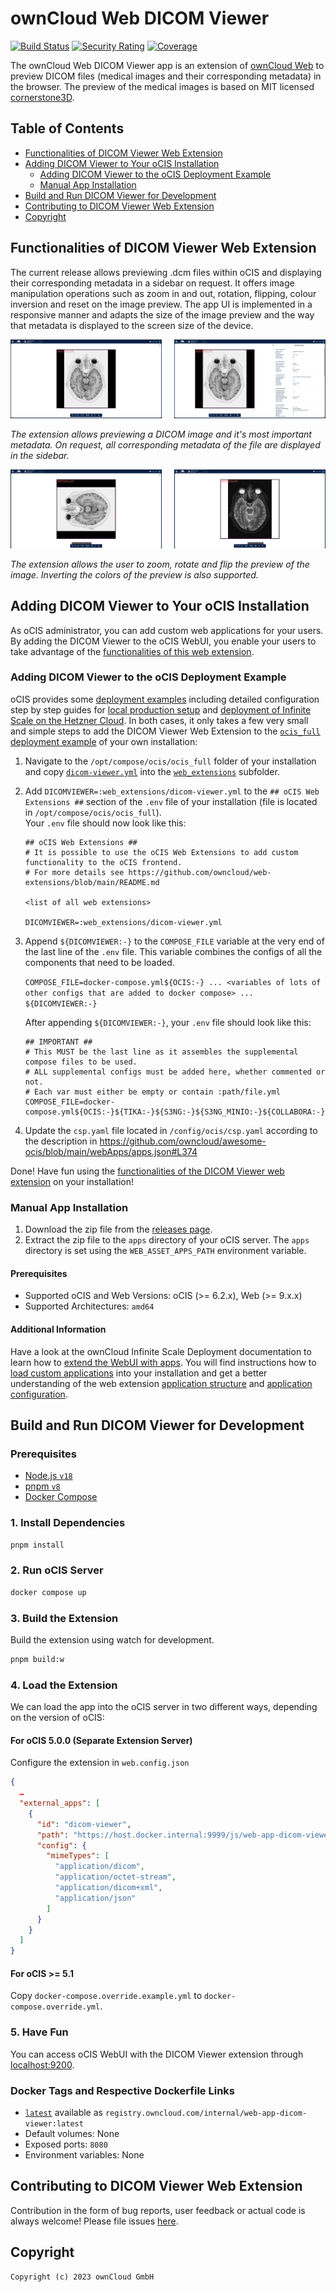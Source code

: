 # ownCloud Web DICOM Viewer

[![Build Status](https://drone.owncloud.com/api/badges/owncloud/web-app-dicom-viewer/status.svg)](https://drone.owncloud.com/owncloud/web-app-dicom-viewer)
[![Security Rating](https://sonarcloud.io/api/project_badges/measure?project=owncloud_web-app-dicom-viewer&metric=security_rating)](https://sonarcloud.io/summary/new_code?id=owncloud_web-app-dicom-viewer)
[![Coverage](https://sonarcloud.io/api/project_badges/measure?project=owncloud_web-app-dicom-viewer&metric=coverage)](https://sonarcloud.io/summary/new_code?id=owncloud_web-app-dicom-viewer)

The ownCloud Web DICOM Viewer app is an extension of [ownCloud Web](https://github.com/owncloud/web) to preview DICOM files (medical images and their corresponding metadata) in the browser. The preview of the medical images is based on MIT licensed [cornerstone3D](https://github.com/cornerstonejs/cornerstone3D).


## Table of Contents

* [Functionalities of DICOM Viewer Web Extension](#functionalities-of-dicom-viewer-web-extension)
* [Adding DICOM Viewer to Your oCIS Installation](#adding-dicom-viewer-to-your-ocis-installation)
  * [Adding DICOM Viewer to the oCIS Deployment Example](#adding-dicom-viewer-to-the-ocis-deployment-example)
  * [Manual App Installation](#manual-app-installation)
* [Build and Run DICOM Viewer for Development](#build-and-run-dicom-viewer-for-development)
* [Contributing to DICOM Viewer Web Extension](#contributing-to-dicom-viewer-web-extension)
* [Copyright](#copyright)


## Functionalities of DICOM Viewer Web Extension

The current release allows previewing .dcm files within oCIS and displaying their corresponding metadata in a sidebar on request. It offers image manipulation operations such as zoom in and out, rotation, flipping, colour inversion and reset on the image preview. The app UI is implemented in a responsive manner and adapts the size of the image preview and the way that metadata is displayed to the screen size of the device.

<img src="https://github.com/owncloud/awesome-ocis/blob/main/webApps/owncloud/web-app-dicom-viewer/screenshots/1.png" alt="app functionalities" style="width:48%; height:auto;"> &nbsp; &nbsp; <img src="https://github.com/owncloud/awesome-ocis/blob/main/webApps/owncloud/web-app-dicom-viewer/screenshots/4.png" alt="display of metadata" style="width:48%; height:auto;">

_The extension allows previewing a DICOM image and it's most important metadata. On request, all corresponding metadata of the file are displayed in the sidebar._

<img src="https://github.com/owncloud/awesome-ocis/blob/main/webApps/owncloud/web-app-dicom-viewer/screenshots/2.png" alt="app functionalities" style="width:48%; height:auto;"> &nbsp; &nbsp; <img src="https://github.com/owncloud/awesome-ocis/blob/main/webApps/owncloud/web-app-dicom-viewer/screenshots/3.png" alt="display of metadata" style="width:48%; height:auto;">

_The extension allows the user to zoom, rotate and flip the preview of the image. Inverting the colors of the preview is also supported._


## Adding DICOM Viewer to Your oCIS Installation
As oCIS administrator, you can add custom web applications for your users. By adding the DICOM Viewer to the oCIS WebUI, you enable your users to take advantage of the [functionalities of this web extension](#functionalities-of-dicom-viewer-web-extension).


### Adding DICOM Viewer to the oCIS Deployment Example
oCIS provides some [deployment examples](https://github.com/owncloud/ocis/tree/master/deployments/examples/) including detailed configuration step by step guides for [local production setup](https://doc.owncloud.com/ocis/next/depl-examples/ubuntu-compose/ubuntu-compose-prod.html) and [deployment of Infinite Scale on the Hetzner Cloud](https://doc.owncloud.com/ocis/next/depl-examples/ubuntu-compose/ubuntu-compose-hetzner.html).
In both cases, it only takes a few very small and simple steps to add the DICOM Viewer Web Extension to the [`ocis_full` deployment example](https://github.com/owncloud/ocis/tree/master/deployments/examples/ocis_full/) of your own installation:

1. Navigate to the `/opt/compose/ocis/ocis_full` folder of your installation and copy [`dicom-viewer.yml`](https://github.com/owncloud/web-app-dicom-viewer/blob/main/dicom-viewer.yml) into the [`web_extensions`](https://github.com/owncloud/ocis/tree/master/deployments/examples/ocis_full/web_extensions) subfolder.

2. Add `DICOMVIEWER=:web_extensions/dicom-viewer.yml` to the `## oCIS Web Extensions ##` section of the `.env` file of your installation (file is located in `/opt/compose/ocis/ocis_full`).\
Your `.env` file should now look like this:
   ```
   ## oCIS Web Extensions ##
   # It is possible to use the oCIS Web Extensions to add custom functionality to the oCIS frontend.
   # For more details see https://github.com/owncloud/web-extensions/blob/main/README.md
   
   <list of all web extensions>
   
   DICOMVIEWER=:web_extensions/dicom-viewer.yml
   ```

3. Append `${DICOMVIEWER:-}` to the `COMPOSE_FILE` variable at the very end of the last line of the `.env` file. This variable combines the configs of all the components that need to be loaded.

   `COMPOSE_FILE=docker-compose.yml${OCIS:-} ... <variables of lots of other configs that are added to docker compose> ... ${DICOMVIEWER:-}`

   After appending `${DICOMVIEWER:-}`, your `.env` file should look like this:
   ```
   ## IMPORTANT ##
   # This MUST be the last line as it assembles the supplemental compose files to be used.
   # ALL supplemental configs must be added here, whether commented or not.
   # Each var must either be empty or contain :path/file.yml
   COMPOSE_FILE=docker-compose.yml${OCIS:-}${TIKA:-}${S3NG:-}${S3NG_MINIO:-}${COLLABORA:-}${MONITORING:-}${IMPORTER:-}${CLAMAV:-}${ONLYOFFICE:-}${INBUCKET:-}${EXTENSIONS:-}${UNZIP:-}${DRAWIO:-}${JSONVIEWER:-}${PROGRESSBARS:-}${EXTERNALSITES:-}${DICOMVIEWER:-}
   ```

4. Update the `csp.yaml` file located in `/config/ocis/csp.yaml` according to the description in https://github.com/owncloud/awesome-ocis/blob/main/webApps/apps.json#L374 

Done! Have fun using the [functionalities of the DICOM Viewer web extension](#functionalities-of-dicom-viewer-web-extension) on your installation!


### Manual App Installation

1. Download the zip file from the [releases page](https://github.com/owncloud/web-app-dicom-viewer/releases).
2. Extract the zip file to the `apps` directory of your oCIS server. The `apps` directory is set using the `WEB_ASSET_APPS_PATH` environment variable.

#### Prerequisites

- Supported oCIS and Web Versions: oCIS (>= 6.2.x), Web (>= 9.x.x)
- Supported Architectures: `amd64`

#### Additional Information

Have a look at the ownCloud Infinite Scale Deployment documentation to learn how to [extend the WebUI with apps](https://doc.owncloud.com/ocis/next/deployment/webui/webui-customisation.html#extend-web-ui-with-apps). You will find instructions how to [load custom applications](https://doc.owncloud.com/ocis/next/deployment/webui/webui-customisation.html#loading-applications) into your installation and get a better understanding of the web extension [application structure](https://doc.owncloud.com/ocis/next/deployment/webui/webui-customisation.html#application-structure) and [application configuration](https://doc.owncloud.com/ocis/next/deployment/webui/webui-customisation.html#application-configuration).


## Build and Run DICOM Viewer for Development

### Prerequisites

- [Node.js `v18`](https://nodejs.org/en/)
- [pnpm `v8`](https://pnpm.io/)
- [Docker Compose](https://docs.docker.com/compose/)


### 1. Install Dependencies

```bash
pnpm install
```

### 2. Run oCIS Server

```bash
docker compose up
```

### 3. Build the Extension

Build the extension using watch for development.

```bash
pnpm build:w
```

### 4. Load the Extension

We can load the app into the oCIS server in two different ways, depending on the version of oCIS:

#### For oCIS 5.0.0 (Separate Extension Server)

Configure the extension in `web.config.json`

```json
{
  …
  "external_apps": [
    {
      "id": "dicom-viewer",
      "path": "https://host.docker.internal:9999/js/web-app-dicom-viewer.js",
      "config": {
        "mimeTypes": [
          "application/dicom",
          "application/octet-stream",
          "application/dicom+xml",
          "application/json"
        ]
      }
    }
  ]
}

```

#### For oCIS >= 5.1

Copy `docker-compose.override.example.yml` to `docker-compose.override.yml`.


### 5. Have Fun

You can access oCIS WebUI with the DICOM Viewer extension through [localhost:9200](https://localhost:9200).


### Docker Tags and Respective Dockerfile Links

- [`latest`](https://github.com/owncloud/web-app-dicom-viewer/blob/master/docker/Dockerfile) available as `registry.owncloud.com/internal/web-app-dicom-viewer:latest`
- Default volumes: None
- Exposed ports: `8080`
- Environment variables: None


## Contributing to DICOM Viewer Web Extension

Contribution in the form of bug reports, user feedback or actual code is always welcome! Please file issues [here](https://github.com/owncloud/web-app-dicom-viewer/issues).


## Copyright

```Text
Copyright (c) 2023 ownCloud GmbH
```
